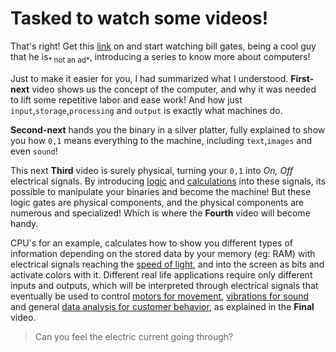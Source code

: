 # Tasked to watch some videos!

That's right! Get this [link](https://www.youtube.com/playlist?list=PLzdnOPI1iJNcsRwJhvksEo1tJqjIqWbN-) on and start watching bill gates, being a cool guy that he is<sub>* not an ad*</sub>, introducing a series to know more about computers!

Just to make it easier for you, I had summarized what I understood. **First-next** video shows us the concept of the computer, and why it was needed to lift some repetitive labor and ease work! And how just `input`,`storage`,`processing` and `output` is exactly what machines do. 

**Second-next** hands you the binary in a silver platter, fully explained to show you how `0,1` means everything to the machine, including `text`,`images` and even `sound`!

This next **Third** video is surely physical, turning your `0,1` into *On, Off* electrical signals. By introducing [logic](https://www.tutorialspoint.com/computer_logical_organization/logic_gates.htm) and [calculations](https://www.electronics-tutorials.ws/combination/comb_7.html) into these signals, its possible to manipulate your binaries and become the machine! But these logic gates are physical components, and the physical components are numerous and specialized! Which is where the **Fourth** video will become handy.

CPU's for an example, calculates how to show you different types of information depending on the stored data by your memory (eg: RAM) with electrical signals reaching the [speed of light](https://www.scientificamerican.com/article/computers-are-becoming-fa/), and into the screen as bits and activate colors with it. Different real life applications require only different inputs and outputs, which will be interpreted through electrical signals that eventually be used to control [motors for movement](https://www.bostondynamics.com/), [vibrations for sound](https://www.explainthatstuff.com/loudspeakers.html) and general [data analysis for customer behavior](https://www.forbes.com/sites/kirimasters/2019/03/20/study-89-of-consumers-are-more-likely-to-buy-products-from-amazon-than-other-e-commerce-sites/#a4759ca4af1e), as explained in the **Final** video.

> Can you feel the electric current going through?
